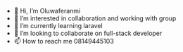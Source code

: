- 👋 Hi, I’m Oluwaferanmi
- 👀 I’m interested in collaboration and working with group 
- 🌱 I’m currently learning laravel
- 💞️ I’m looking to collaborate on full-stack developer 
- 📫 How to reach me 08149445103

<!---
feranmi99/feranmi99 is a ✨ special ✨ repository because its `README.md` (this file) appears on your GitHub profile.
You can click the Preview link to take a look at your changes.
--->
